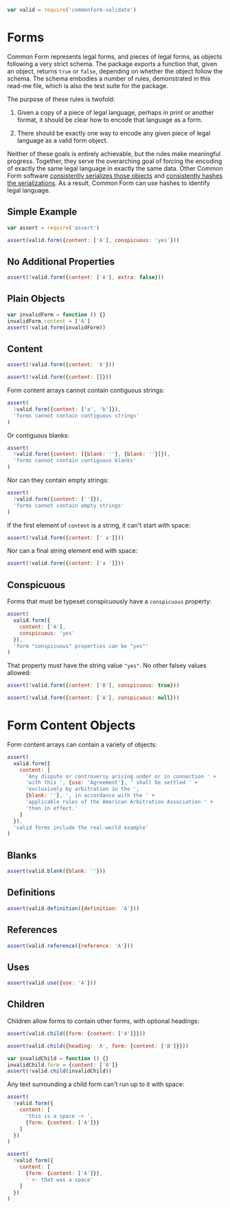 ```javascript
var valid = require('commonform-validate')
```

# Forms

Common Form represents legal forms, and pieces of legal forms, as
objects following a very strict schema.  The package exports a function
that, given an object, returns `true` or `false`, depending on whether
the object follow the schema.  The schema embodies a number of rules,
demonstrated in this read-me file, which is also the test suite for
the package.

The purpose of these rules is twofold:

1.  Given a copy of a piece of legal language, perhaps in print or
    another format, it should be clear how to encode that language
    as a form.

2.  There should be exactly one way to encode any given piece of
    legal language as a valid form object.

Neither of these goals is entirely achievable, but the rules make
meaningful progress.  Together, they serve the overarching goal of
forcing the encoding of exactly the same legal language in exactly the
same data.  Other Common Form software [consistently serializes those
objects][serialize] and [consistently hashes the serializations][hash].
As a result, Common Form can use hashes to identify legal language.

[serialize]: https://www.npmjs.com/package/commonform-serialize

[hash]: https://www.npmjs.com/package/commonform-hash

## Simple Example

```javascript
var assert = require('assert')

assert(valid.form({content: ['A'], conspicuous: 'yes'}))
```

## No Additional Properties

```javascript
assert(!valid.form({content: ['A'], extra: false}))
```

## Plain Objects

```javascript
var invalidForm = function () {}
invalidForm.content = ['A']
assert(!valid.form(invalidForm))
```

## Content

```javascript
assert(!valid.form({content: 'A'}))

assert(!valid.form({content: []}))
```

Form content arrays cannot contain contiguous strings:

```javascript
assert(
  !valid.form({content: ['a', 'b']}),
  'forms cannot contain contiguous strings'
)
```

Or contiguous blanks:

```javascript
assert(
  !valid.form({content: [{blank: ''}, {blank: ''}]}),
  'forms cannot contain contiguous blanks'
)
```
Nor can they contain empty strings:

```javascript
assert(
  !valid.form({content: ['']}),
  'forms cannot contain empty strings'
)
```

If the first element of `content` is a string, it can't start with space:

```javascript
assert(!valid.form({content: [' a']}))
```

Nor can a final string element end with space:

```javascript
assert(!valid.form({content: ['a ']}))
```

## Conspicuous

Forms that must be typeset conspicuously have a `conspicuous` property:

```javascript
assert(
  valid.form({
    content: ['A'],
    conspicuous: 'yes'
  }),
  'form "conspicuous" properties can be "yes"'
)
```
That property must have the string value `"yes"`. No other falsey values allowed:

```javascript
assert(!valid.form({content: ['B'], conspicuous: true}))

assert(!valid.form({content: ['A'], conspicuous: null}))
```

# Form Content Objects

Form content arrays can contain a variety of objects:

```javascript
assert(
  valid.form({
    content: [
      'Any dispute or controversy arising under or in connection ' +
      'with this ', {use: 'Agreement'}, ' shall be settled ' +
      'exclusively by arbitration in the ',
      {blank: ''}, ', in accordance with the ' +
      'applicable rules of the American Arbitration Association ' +
      'then in effect.'
    ]
  }),
  'valid forms include the real-world example'
)
```

## Blanks

```javascript
assert(valid.blank({blank: ''}))
```

## Definitions

```javascript
assert(valid.definition({definition: 'A'}))
```

## References

```javascript
assert(valid.reference({reference: 'A'}))
```

## Uses

```javascript
assert(valid.use({use: 'A'}))
```

## Children

Children allow forms to contain other forms, with optional headings:

```javascript
assert(valid.child({form: {content: ['A']}}))

assert(valid.child({heading: 'A', form: {content: ['B']}}))

var invalidChild = function () {}
invalidChild.form = {content: ['A']}
assert(!valid.child(invalidChild))
```

Any text surrounding a child form can't run up to it with space:

```javascript
assert(
  !valid.form({
    content: [
      'this is a space -> ',
      {form: {content: ['A']}}
    ]
  })
)

assert(
  !valid.form({
    content: [
      {form: {content: ['A']}},
      ' <- that was a space'
    ]
  })
)
```
